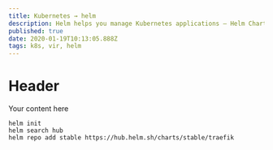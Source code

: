 ```yaml
---
title: Kubernetes → helm
description: Helm helps you manage Kubernetes applications — Helm Charts help you define, install, and upgrade even the most complex Kubernetes application.
published: true
date: 2020-01-19T10:13:05.888Z
tags: k8s, vir, helm
---
```


# Header
Your content here


```
helm init
helm search hub
helm repo add stable https://hub.helm.sh/charts/stable/traefik

```